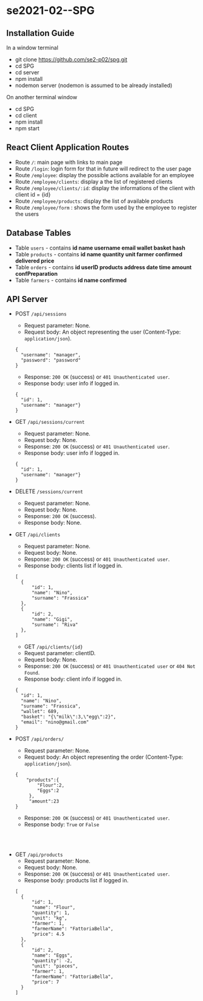 # se2021-02--SPG

## Installation Guide
 In a window terminal
 
 * git clone https://github.com/se2-p02/spg.git
 * cd SPG
 * cd server
 * npm install
 * nodemon server (nodemon is assumed to be already installed)

 On another terminal window
 * cd SPG
 * cd client
 * npm install
 * npm start

## React Client Application Routes

- Route `/`: main page with links to main page
- Route `/login`: login form for that in future will redirect to the user page
- Route `/employee`: display the possible actions available for an employee
- Route `/employee/clients`: display a the list of registered clients
- Route `/employee/clients/:id`: display the informations of the client with client id = {id}
- Route `/employee/products`: display the list of available products
- Route `/employee/form` : shows the form used by the employee to register the users
  
## Database Tables

- Table `users` - contains **id name username email wallet basket hash**
- Table `products` - contains **id name quantity unit farmer confirmed delivered price**
- Table `orders` - contains **id userID products address date time amount confPreparation**
- Table `farmers` - contains **id name confirmed**

## API Server

- POST `/api/sessions`
  - Request parameter: None.
  - Request body: An object representing the user (Content-Type: `application/json`).
  ``` 
  {
    "username": "manager",
    "password": "password"
  }
  ```
  - Response: `200 OK` (success) or `401 Unauthenticated user`.
  - Response body: user info if logged in.
  ```
  {
    "id": 1,
    "username": "manager"}
  }
  ```
  
- GET `/api/sessions/current`
  - Request parameter: None.
  - Request body: None.
  - Response: `200 OK` (success) or `401 Unauthenticated user`.
  - Response body: user info if logged in.
  ```
  {
    "id": 1,
    "username": "manager"}
  }
  ```

- DELETE `/sessions/current`
  - Request parameter: None.
  - Request body: None.
  - Response: `200 OK` (success).
  - Response body: None.  


- GET `/api/clients`
  - Request parameter: None.
  - Request body: None.
  - Response: `200 OK` (success) or `401 Unauthenticated user`.
  - Response body: clients list if logged in.
  ```
  [
    {
        "id": 1,
        "name": "Nino",
        "surname": "Frassica"
    },
    {
        "id": 2,
        "name": "Gigi",
        "surname": "Riva"
    },
  ]
  ```

  - GET `/api/clients/{id}`
  - Request parameter: clientID.
  - Request body: None.
  - Response: `200 OK` (success) or `401 Unauthenticated user` or `404 Not Found`.
  - Response body: client info if logged in.
  ```
  {
    "id": 1,
    "name": "Nino",
    "surname": "Frassica",
    "wallet": 689,
    "basket": "{\"milk\":3,\"egg\":2}",
    "email": "nino@gmail.com"
  }
  ```


- POST `/api/orders/`
  - Request parameter: None.
  - Request body: An object representing the order (Content-Type: `application/json`).
  ``` 
  {
      "products":{
          "Flour":2,
          "Eggs":2
       },
       "amount":23
  }
  ```
  - Response: `200 OK` (success) or `401 Unauthenticated user`.
  - Response body: `True` or `False`


<br></br>
- GET `/api/products`
  - Request parameter: None.
  - Request body: None.
  - Response: `200 OK` (success) or `401 Unauthenticated user`.
  - Response body: products list if logged in.
  ```
  [
    {
        "id": 1,
        "name": "Flour",
        "quantity": 1,
        "unit": "kg",
        "farmer": 1,
        "farmerName": "FattoriaBella",
        "price": 4.5
    },
    {
        "id": 2,
        "name": "Eggs",
        "quantity": -2,
        "unit": "pieces",
        "farmer": 1,
        "farmerName": "FattoriaBella",
        "price": 7
    }
  ]
  ```
